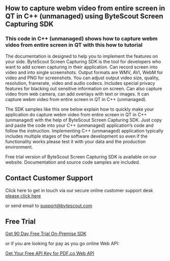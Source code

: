 ## How to capture webm video from entire screen in QT in C++ (unmanaged) using ByteScout Screen Capturing SDK

### This code in C++ (unmanaged) shows how to capture webm video from entire screen in QT with this how to tutorial

The documentation is designed to help you to implement the features on your side. ByteScout Screen Capturing SDK is the tool for developers who want to add screen capturing in their application. Can record screen into video and into single screenshots. Output formats are WMV, AVI, WebM for video and PNG for screenshots. You can adjust output video size, quality, resolution, framerate, video and audio codecs. Includes special privacy features for blacking out sensitive information on screen. Can also capture video from web camera, can add overlays with text or images. It can capture webm video from entire screen in QT in C++ (unmanaged).

The SDK samples like this one below explain how to quickly make your application do capture webm video from entire screen in QT in C++ (unmanaged) with the help of ByteScout Screen Capturing SDK. Just copy and paste the code into your C++ (unmanaged) application’s code and follow the instruction. Implementing C++ (unmanaged) application typically includes multiple stages of the software development so even if the functionality works please test it with your data and the production environment.

Free trial version of ByteScout Screen Capturing SDK is available on our website. Documentation and source code samples are included.

## Contact Customer Support

Click here to get in touch via our secure online customer support desk [please click here](https://bytescout.zendesk.com/hc/en-us/requests/new?subject=ByteScout%20Screen%20Capturing%20SDK%20Question)

or send email to [support@bytescout.com](mailto:support@bytescout.com?subject=ByteScout%20Screen%20Capturing%20SDK%20Question) 

## Free Trial

[Get 90 Day Free Trial On-Premise SDK](https://bytescout.com/download/web-installer?utm_source=github-readme)

or if you are looking for pay as you go online Web API:

[Get Your Free API Key for PDF.co Web API](https://pdf.co/documentation/api?utm_source=github-readme)